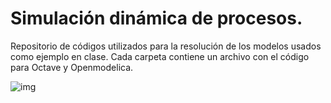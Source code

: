 # Simulación dinámica de procesos.
Repositorio de códigos utilizados para la resolución de los modelos usados como ejemplo en clase. Cada carpeta contiene un archivo con el código para Octave y Openmodelica.

![img](Ecuaciones/equation.png)
